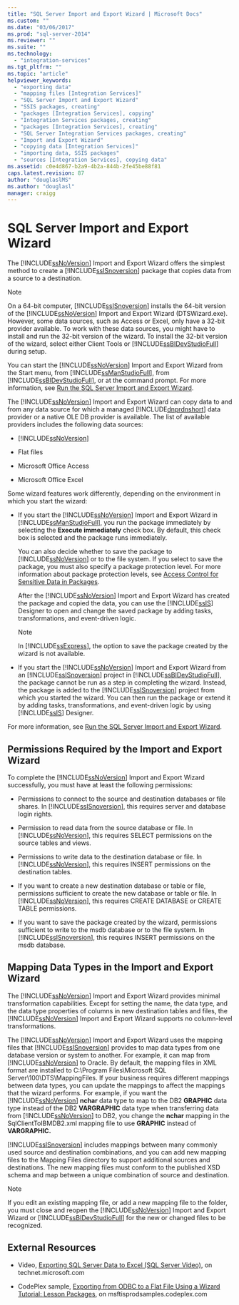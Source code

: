 ```yaml
---
title: "SQL Server Import and Export Wizard | Microsoft Docs"
ms.custom: ""
ms.date: "03/06/2017"
ms.prod: "sql-server-2014"
ms.reviewer: ""
ms.suite: ""
ms.technology: 
  - "integration-services"
ms.tgt_pltfrm: ""
ms.topic: "article"
helpviewer_keywords: 
  - "exporting data"
  - "mapping files [Integration Services]"
  - "SQL Server Import and Export Wizard"
  - "SSIS packages, creating"
  - "packages [Integration Services], copying"
  - "Integration Services packages, creating"
  - "packages [Integration Services], creating"
  - "SQL Server Integration Services packages, creating"
  - "Import and Export Wizard"
  - "copying data [Integration Services]"
  - "importing data, SSIS packages"
  - "sources [Integration Services], copying data"
ms.assetid: c0e4d867-b2a9-4b2a-844b-2fe45be88f81
caps.latest.revision: 87
author: "douglaslMS"
ms.author: "douglasl"
manager: craigg
---
```

# SQL Server Import and Export Wizard
  The [!INCLUDE[ssNoVersion](../../includes/ssnoversion-md.md)] Import and Export Wizard offers the simplest method to create a [!INCLUDE[ssISnoversion](../../includes/ssisnoversion-md.md)] package that copies data from a source to a destination.  
  
> [!NOTE]  
>  On a 64-bit computer, [!INCLUDE[ssISnoversion](../../includes/ssisnoversion-md.md)] installs the 64-bit version of the [!INCLUDE[ssNoVersion](../../includes/ssnoversion-md.md)] Import and Export Wizard (DTSWizard.exe). However, some data sources, such as Access or Excel, only have a 32-bit provider available. To work with these data sources, you might have to install and run the 32-bit version of the wizard. To install the 32-bit version of the wizard, select either Client Tools or [!INCLUDE[ssBIDevStudioFull](../../includes/ssbidevstudiofull-md.md)] during setup.  
  
 You can start the [!INCLUDE[ssNoVersion](../../includes/ssnoversion-md.md)] Import and Export Wizard from the Start menu, from [!INCLUDE[ssManStudioFull](../../includes/ssmanstudiofull-md.md)], from [!INCLUDE[ssBIDevStudioFull](../../includes/ssbidevstudiofull-md.md)], or at the command prompt. For more information, see [Run the SQL Server Import and Export Wizard](start-the-sql-server-import-and-export-wizard.md).  
  
 The [!INCLUDE[ssNoVersion](../../includes/ssnoversion-md.md)] Import and Export Wizard can copy data to and from any data source for which a managed [!INCLUDE[dnprdnshort](../../includes/dnprdnshort-md.md)] data provider or a native OLE DB provider is available. The list of available providers includes the following data sources:  
  
-   [!INCLUDE[ssNoVersion](../../includes/ssnoversion-md.md)]  
  
-   Flat files  
  
-   Microsoft Office Access  
  
-   Microsoft Office Excel  
  
 Some wizard features work differently, depending on the environment in which you start the wizard:  
  
-   If you start the [!INCLUDE[ssNoVersion](../../includes/ssnoversion-md.md)] Import and Export Wizard in [!INCLUDE[ssManStudioFull](../../includes/ssmanstudiofull-md.md)], you run the package immediately by selecting the **Execute immediately** check box. By default, this check box is selected and the package runs immediately.  
  
     You can also decide whether to save the package to [!INCLUDE[ssNoVersion](../../includes/ssnoversion-md.md)] or to the file system. If you select to save the package, you must also specify a package protection level. For more information about package protection levels, see [Access Control for Sensitive Data in Packages](../security/access-control-for-sensitive-data-in-packages.md).  
  
     After the [!INCLUDE[ssNoVersion](../../includes/ssnoversion-md.md)] Import and Export Wizard has created the package and copied the data, you can use the [!INCLUDE[ssIS](../../includes/ssis-md.md)] Designer to open and change the saved package by adding tasks, transformations, and event-driven logic.  
  
    > [!NOTE]  
    >  In [!INCLUDE[ssExpress](../../includes/ssexpress-md.md)], the option to save the package created by the wizard is not available.  
  
-   If you start the [!INCLUDE[ssNoVersion](../../includes/ssnoversion-md.md)] Import and Export Wizard from an [!INCLUDE[ssISnoversion](../../includes/ssisnoversion-md.md)] project in [!INCLUDE[ssBIDevStudioFull](../../includes/ssbidevstudiofull-md.md)], the package cannot be run as a step in completing the wizard. Instead, the package is added to the [!INCLUDE[ssISnoversion](../../includes/ssisnoversion-md.md)] project from which you started the wizard. You can then run the package or extend it by adding tasks, transformations, and event-driven logic by using [!INCLUDE[ssIS](../../includes/ssis-md.md)] Designer.  
  
 For more information, see [Run the SQL Server Import and Export Wizard](start-the-sql-server-import-and-export-wizard.md).  
  
## Permissions Required by the Import and Export Wizard  
 To complete the [!INCLUDE[ssNoVersion](../../includes/ssnoversion-md.md)] Import and Export Wizard successfully, you must have at least the following permissions:  
  
-   Permissions to connect to the source and destination databases or file shares. In [!INCLUDE[ssISnoversion](../../includes/ssisnoversion-md.md)], this requires server and database login rights.  
  
-   Permission to read data from the source database or file. In [!INCLUDE[ssNoVersion](../../includes/ssnoversion-md.md)], this requires SELECT permissions on the source tables and views.  
  
-   Permissions to write data to the destination database or file. In [!INCLUDE[ssNoVersion](../../includes/ssnoversion-md.md)], this requires INSERT permissions on the destination tables.  
  
-   If you want to create a new destination database or table or file, permissions sufficient to create the new database or table or file. In [!INCLUDE[ssNoVersion](../../includes/ssnoversion-md.md)], this requires CREATE DATABASE or CREATE TABLE permissions.  
  
-   If you want to save the package created by the wizard, permissions sufficient to write to the msdb database or to the file system. In [!INCLUDE[ssISnoversion](../../includes/ssisnoversion-md.md)], this requires INSERT permissions on the msdb database.  
  
## Mapping Data Types in the Import and Export Wizard  
 The [!INCLUDE[ssNoVersion](../../includes/ssnoversion-md.md)] Import and Export Wizard provides minimal transformation capabilities. Except for setting the name, the data type, and the data type properties of columns in new destination tables and files, the [!INCLUDE[ssNoVersion](../../includes/ssnoversion-md.md)] Import and Export Wizard supports no column-level transformations.  
  
 The [!INCLUDE[ssNoVersion](../../includes/ssnoversion-md.md)] Import and Export Wizard uses the mapping files that [!INCLUDE[ssISnoversion](../../includes/ssisnoversion-md.md)] provides to map data types from one database version or system to another. For example, it can map from [!INCLUDE[ssNoVersion](../../includes/ssnoversion-md.md)] to Oracle. By default, the mapping files in XML format are installed to C:\Program Files\Microsoft SQL Server\100\DTS\MappingFiles. If your business requires different mappings between data types, you can update the mappings to affect the mappings that the wizard performs. For example, if you want the [!INCLUDE[ssNoVersion](../../includes/ssnoversion-md.md)] **nchar** data type to map to the DB2 **GRAPHIC** data type instead of the DB2 **VARGRAPHIC** data type when transferring data from [!INCLUDE[ssNoVersion](../../includes/ssnoversion-md.md)] to DB2, you change the **nchar** mapping in the SqlClientToIBMDB2.xml mapping file to use **GRAPHIC** instead of **VARGRAPHIC.**  
  
 [!INCLUDE[ssISnoversion](../../includes/ssisnoversion-md.md)] includes mappings between many commonly used source and destination combinations, and you can add new mapping files to the Mapping Files directory to support additional sources and destinations. The new mapping files must conform to the published XSD schema and map between a unique combination of source and destination.  
  
> [!NOTE]  
>  If you edit an existing mapping file, or add a new mapping file to the folder, you must close and reopen the [!INCLUDE[ssNoVersion](../../includes/ssnoversion-md.md)] Import and Export Wizard or [!INCLUDE[ssBIDevStudioFull](../../includes/ssbidevstudiofull-md.md)] for the new or changed files to be recognized.  
  
## External Resources  
  
-   Video, [Exporting SQL Server Data to Excel (SQL Server Video)](http://go.microsoft.com/fwlink/?LinkID=200975), on technet.microsoft.com  
  
-   CodePlex sample, [Exporting from ODBC to a Flat File Using a Wizard Tutorial: Lesson Packages](http://go.microsoft.com/fwlink/?LinkId=217657), on msftisprodsamples.codeplex.com  
  
  